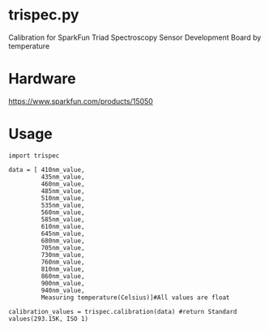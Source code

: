 # trispec.py
Calibration for SparkFun Triad Spectroscopy Sensor Development Board by temperature 

# Hardware
https://www.sparkfun.com/products/15050

# Usage
```
import trispec

data = [ 410nm_value,
         435nm_value,
         460nm_value,
         485nm_value,
         510nm_value,
         535nm_value,
         560nm_value,
         585nm_value,
         610nm_value,
         645nm_value,
         680nm_value,
         705nm_value,
         730nm_value,
         760nm_value,
         810nm_value,
         860nm_value,
         900nm_value,
         940nm_value,
         Measuring temperature(Celsius)]#All values are float
         
calibration_values = trispec.calibration(data) #return Standard values(293.15K, ISO 1)
```
